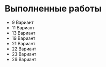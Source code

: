 # Выполненные работы
* 9 Вариант
* 11 Вариант
* 13 Вариант
* 19 Вариант
* 21 Вариант
* 22 Вариант
* 23 Вариант
* 26 Вариант